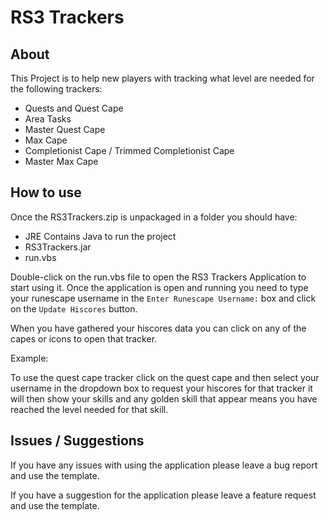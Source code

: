 # RS3 Trackers

## About
This Project is to help new players with tracking what level are needed for the following trackers:
- Quests and Quest Cape
- Area Tasks
- Master Quest Cape
- Max Cape
- Completionist Cape / Trimmed Completionist Cape
- Master Max Cape

## How to use
Once the RS3Trackers.zip is unpackaged in a folder you should have:
- JRE Contains Java to run the project
- RS3Trackers.jar
- run.vbs

Double-click on the run.vbs file to open the RS3 Trackers Application to start using it.
Once the application is open and running you need to type your runescape username in the `Enter Runescape Username:` box and
click on the `Update Hiscores` button.

When you have gathered your hiscores data you can click on any of the capes or icons to open that tracker.

Example:

To use the quest cape tracker click on the quest cape and then select your username in the dropdown box to
request your hiscores for that tracker it will then show your skills and any golden skill that appear means you
have reached the level needed for that skill.

## Issues / Suggestions
If you have any issues with using the application please leave a bug report and use the template.

If you have a suggestion for the application please leave a feature request and use the template.
